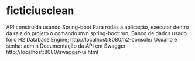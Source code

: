 # ficticiusclean

API construída usando Spring-boot
Para rodas a aplicação, executar dentro da raiz do projeto o comando mvn spring-boot:run;
Banco de dados usado foi o H2 Database Engine;
http://localhost:8080/h2-console/
Usuario e senha: admin
Documentação da API em Swagger http://localhost:8080/swagger-ui.html

